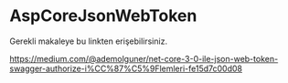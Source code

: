 # AspCoreJsonWebToken

Gerekli makaleye bu linkten erişebilirsiniz.

https://medium.com/@ademolguner/net-core-3-0-ile-json-web-token-swagger-authorize-i%CC%87%C5%9Flemleri-fe15d7c00d08
